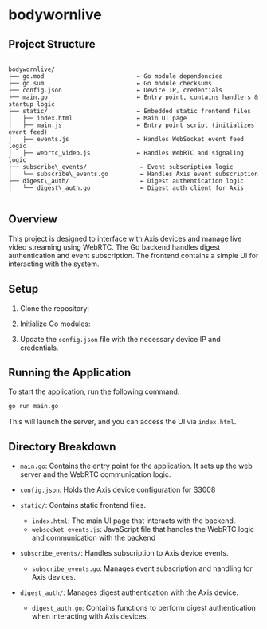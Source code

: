 # bodywornlive

## Project Structure

```

bodywornlive/
├── go.mod                          ← Go module dependencies
├── go.sum                          ← Go module checksums
├── config.json                     ← Device IP, credentials
├── main.go                         ← Entry point, contains handlers & startup logic
├── static/                         ← Embedded static frontend files
│   ├── index.html                  ← Main UI page
│   ├── main.js                     ← Entry point script (initializes event feed)
│   ├── events.js                   ← Handles WebSocket event feed logic
│   ├── webrtc_video.js             ← Handles WebRTC and signaling logic
├── subscribe\_events/               ← Event subscription logic
│   └── subscribe\_events.go         ← Handles Axis event subscription
├── digest\_auth/                    ← Digest authentication logic
│   └── digest\_auth.go              ← Digest auth client for Axis


````

## Overview

This project is designed to interface with Axis devices and manage live video streaming using WebRTC. The Go backend handles digest authentication and event subscription. The frontend contains a simple UI for interacting with the system.

## Setup

1. Clone the repository:



2. Initialize Go modules:



3. Update the `config.json` file with the necessary device IP and credentials.

## Running the Application

To start the application, run the following command:

```bash
go run main.go
```

This will launch the server, and you can access the UI via `index.html`.

## Directory Breakdown

* `main.go`: Contains the entry point for the application. It sets up the web server and the WebRTC communication logic.
* `config.json`: Holds the Axis device configuration for S3008
* `static/`: Contains static frontend files.

  * `index.html`: The main UI page that interacts with the backend.
  * `websocket_events.js`: JavaScript file that handles the WebRTC logic and communication with the backend 

* `subscribe_events/`: Handles subscription to Axis device events.
  * `subscribe_events.go`: Manages event subscription and handling for Axis devices.

* `digest_auth/`: Manages digest authentication with the Axis device.

  * `digest_auth.go`: Contains functions to perform digest authentication when interacting with Axis devices.

